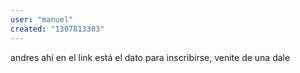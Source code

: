```yaml
---
user: "manuel"
created: "1307813303"
---
```


andres ahí en el link está el dato para inscribirse, venite de una dale

